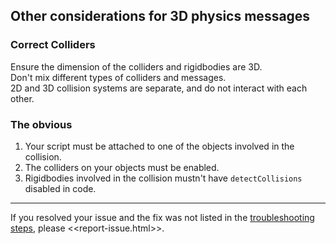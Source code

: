 ## Other considerations for 3D physics messages

### Correct Colliders
Ensure the dimension of the colliders and rigidbodies are 3D.  
Don't mix different types of colliders and messages.  
2D and 3D collision systems are separate, and do not interact with each other.

### The obvious
1. Your script must be attached to one of the objects involved in the collision.
1. The colliders on your objects must be enabled.
1. Rigidbodies involved in the collision mustn't have `detectCollisions` disabled in code.

---
If you resolved your issue and the fix was not listed in the [troubleshooting steps](../Physics%20Messages.md), please <<report-issue.html>>.
